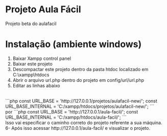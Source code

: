 # Projeto Aula Fácil
Projeto beta do aulafacil
# Instalação (ambiente windows)
1. Baixar Xampp control panel
2. Baixar este projeto
3. Descompactar este projeto dentro da pasta htdoc localizado em C:\xampp\htdocs
4. Abrir o arquivo url.php dentro do projeto em config/url/url.php
5. Editar as linhas abaixo
<br>
```php
const URL_BASE = 'http://127.0.0.1/projetos/aulafacil-new/';
const URL_BASE_INTERNAL = 'C:/xampp/htdocs/projetos/aulafacil-new/';
```
<br>
por
```php
const URL_BASE = 'http://127.0.0.1/aula-facil/';
const URL_BASE_INTERNAL = 'C:/xampp/htdocs/aula-facil/';
```
<br>
Isso vai especificar o caminho correto do projeto referente a sua máquina.
<br>
6- Após isso acessar http://127.0.0.1/aula-facil/ e visualizar o projeto.